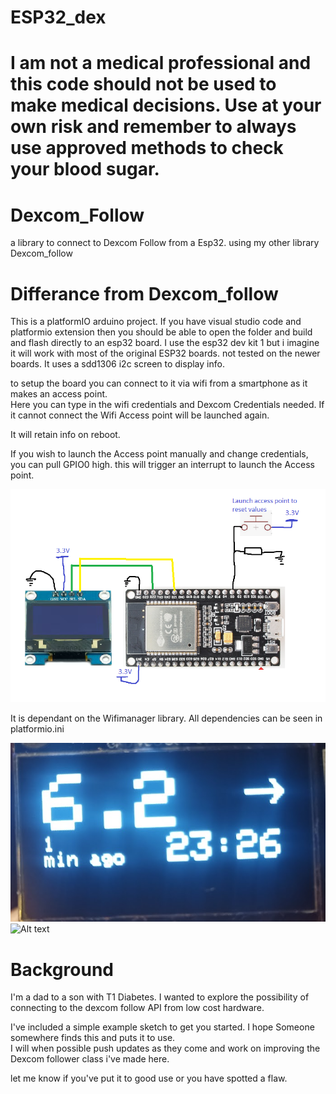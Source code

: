 # ESP32_dex

# I am not a medical professional and this code should not be used to make medical decisions. Use at your own risk and remember to always use approved methods to check your blood sugar.  

# Dexcom_Follow
a library to connect to Dexcom Follow from a Esp32.  using my other library Dexcom_follow

# Differance from Dexcom_follow

This is a platformIO arduino project.  If you have visual studio code and platformio extension then you should be able to open the folder and build and flash directly to an esp32 board.
I use the esp32 dev kit 1 but i imagine it will work with most of the original ESP32 boards.  not tested on the newer boards.
It uses a sdd1306 i2c screen to display info.

to setup the board you can connect to it via wifi from a smartphone as it makes an access point.  
Here you can type in the wifi credentials and Dexcom Credentials needed.
If it cannot connect the Wifi Access point will be launched again.

It will retain info on reboot.

If you wish to launch the Access point manually and change credentials, you can pull GPIO0 high.  this will trigger an interrupt to launch the Access point.

![Alt text](Diagram1.png)

It is dependant on the Wifimanager library.  All dependencies can be seen in platformio.ini

![Alt text](images/main_screen_example1.png)
![Alt text](images/graph_example1.png)

# Background
I'm a dad to a son with T1 Diabetes.  I wanted to explore the possibility of connecting to the dexcom follow API from low cost hardware.

I've included a simple example sketch to get you started.  I hope Someone somewhere finds this and puts it to use.  
I will when possible push updates as they come and work on improving the Dexcom follower class i've made here.

let me know if you've put it to good use or you have spotted a flaw.

 
